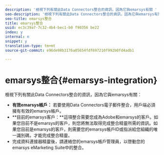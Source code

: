 ```yaml
---
description: '檢視下列有關此Data Connectors整合的資訊，因為它與emarsys有關 '
seo-description: '檢視下列有關此Data Connectors整合的資訊，因為它與emarsys有關 '
seo-title: emarsys整合
title: emarsys整合
uuid: ec3c39a7-7c32-4b4-bec1-b0 f90356 be22
index: y
internal: n
snippet: y
translation-type: tm+mt
source-git-commit: e96de98b3176a05654fdf697210f992b0fd4adb1

---
```



# emarsys整合{#emarsys-integration}

檢視下列有關此Data Connectors整合的資訊，因為它與emarsys有關：

* **有效emarsys帳戶：** 若要使用Data Connectors電子郵件整合，用戶端必須擁有有效的emarsys帳戶。
* **目前的emarsys客戶：**這項整合需要您成為Adobe和emarsys的客戶。如果您目前不是emarsys的客戶，則您將無法取得完成整合精靈所需的資訊。如果您目前是emarsys的客戶，則需要您的emarsys帳戶ID或指派給您組織的唯一識別碼，才能完成整合精靈。
* 完成資料連接器精靈後，請連絡您的emarsys帳戶管理員，以啓動您的emarsys eMarketing Suite中的整合。

